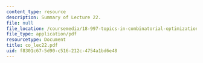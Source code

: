 ```yaml
---
content_type: resource
description: Summary of Lecture 22.
file: null
file_location: /coursemedia/18-997-topics-in-combinatorial-optimization-spring-2004/f8301c675d90c516212c4754a1bd6e48_co_lec22.pdf
file_type: application/pdf
resourcetype: Document
title: co_lec22.pdf
uid: f8301c67-5d90-c516-212c-4754a1bd6e48
---
```

